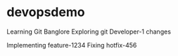 # devopsdemo
Learning Git Banglore
Exploring git
Developer-1 changes

Implementing feature-1234
Fixing hotfix-456
